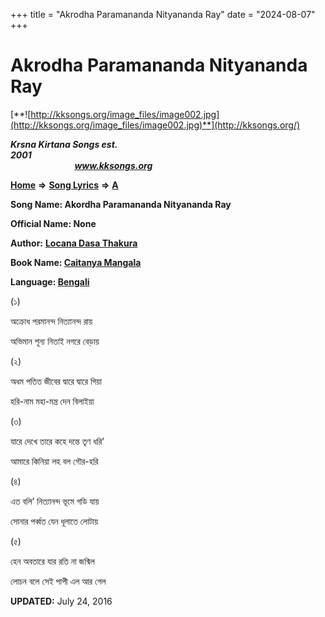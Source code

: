 +++
title = "Akrodha Paramananda Nityananda Ray"
date = "2024-08-07"
+++

# Akrodha Paramananda Nityananda Ray
[**![http://kksongs.org/image_files/image002.jpg](http://kksongs.org/image_files/image002.jpg)**](http://kksongs.org/)

**_Krsna Kirtana Songs est. 2001_**                                                                                                                                                 **_www.kksongs.org_**

**[Home](http://kksongs.org/)** **⇒** **[Song Lyrics](http://kksongs.org/lyrics.html)** **⇒** **[A](http://kksongs.org/songs/song_a.html)**

**Song Name: Akordha Paramananda Nityananda Ray**

**Official Name: None**

**Author:** [**Locana Dasa Thakura**](http://kksongs.org/authors/list/locanadasa.html)

**Book Name: [Caitanya Mangala](http://kksongs.org/authors/literature/cm.html)**

**Language: [Bengali](http://kksongs.org/language/list/bengali.html)**

(১)

অক্রোধ পরমানন্দ নিত্যানন্দ রায়

অভিমান শূন্য নিতাই নগরে বেড়ায়

(২)

অধম পতিত জীবের দ্বারে দ্বারে গিয়া

হরি\-নাম মহা\-মন্ত্র দেন বিলাইয়া

(৩)

যারে দেখে তারে কহে দন্তে তৃণ ধরি’

আমারে কিনিয়া লহ বল গৌর\-হরি

(৪)

এত বলি’ নিত্যানন্দ ভূমে গডি যায়

সোনার পর্ব্বত যেন ধূলাতে লোটায়

(৫)

হেন অবতারে যার রতি না জন্মিল

লোচন বলে সেই পাপী এল আর গেল

**UPDATED:** July 24, 2016